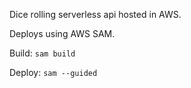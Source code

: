 

Dice rolling serverless api hosted in AWS.

Deploys using AWS SAM.


Build: `sam build`

Deploy: `sam --guided`
